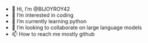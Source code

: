 - 👋 Hi, I’m @BIJOYROY42
- 👀 I’m interested in coding
- 🌱 I’m currently learning python
- 💞️ I’m looking to collaborate on large language models
- 📫 How to reach me mostly github

<!---
BIJOYROY42/BIJOYROY42 is a ✨ special ✨ repository because its `README.md` (this file) appears on your GitHub profile.
You can click the Preview link to take a look at your changes.
--->
